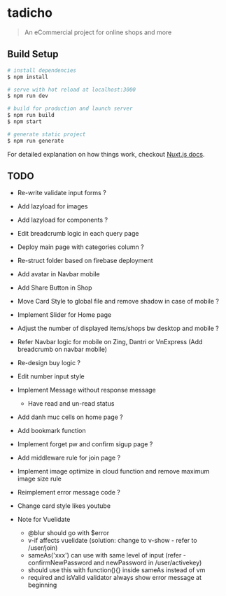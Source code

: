 # tadicho

> An eCommercial project for online shops and more

## Build Setup

``` bash
# install dependencies
$ npm install

# serve with hot reload at localhost:3000
$ npm run dev

# build for production and launch server
$ npm run build
$ npm start

# generate static project
$ npm run generate
```

For detailed explanation on how things work, checkout [Nuxt.js docs](https://nuxtjs.org).

## TODO

* Re-write validate input forms ?
* Add lazyload for images
* Add lazyload for components ?
* Edit breadcrumb logic in each query page
* Deploy main page with categories column ?
* Re-struct folder based on firebase deployment
* Add avatar in Navbar mobile
* Add Share Button in Shop
* Move Card Style to global file and remove shadow in case of mobile ?
* Implement Slider for Home page
* Adjust the number of displayed items/shops bw desktop and mobile ?
* Refer Navbar logic for mobile on Zing, Dantri or VnExpress (Add breadcrumb on navbar mobile)
* Re-design buy logic ?
* Edit number input style
* Implement Message without response message
  * Have read and un-read status
* Add danh muc cells on home page ?
* Add bookmark function
* Implement forget pw and confirm sigup page ?
* Add middleware rule for join page ?
* Implement image optimize in cloud function and remove maximum image size rule
* Reimplement error message code ?
* Change card style likes youtube

* Note for Vuelidate
  * @blur should go with $error
  * v-if affects vuelidate (solution: change to v-show - refer to /user/join)
  * sameAs('xxx') can use with same level of input (refer - confirmNewPassword and newPassword in /user/activekey)
  * should use this with function(){} inside sameAs instead of vm
  * required and isValid validator always show error message at beginning